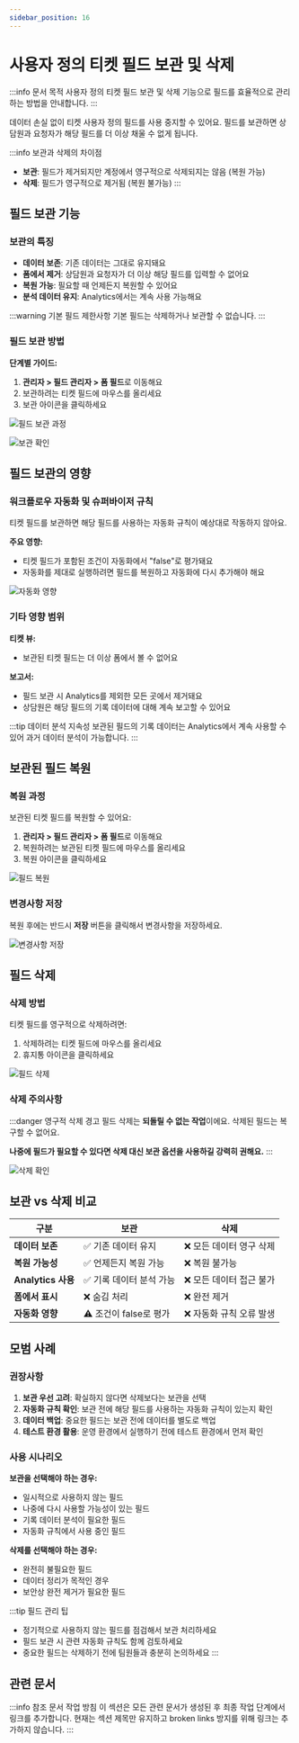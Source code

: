 ```yaml
---
sidebar_position: 16
---
```


# 사용자 정의 티켓 필드 보관 및 삭제

:::info 문서 목적
사용자 정의 티켓 필드 보관 및 삭제 기능으로 필드를 효율적으로 관리하는 방법을 안내합니다.
:::

데이터 손실 없이 티켓 사용자 정의 필드를 사용 중지할 수 있어요. 필드를 보관하면 상담원과 요청자가 해당 필드를 더 이상 채울 수 없게 됩니다.

:::info 보관과 삭제의 차이점
- **보관**: 필드가 제거되지만 계정에서 영구적으로 삭제되지는 않음 (복원 가능)
- **삭제**: 필드가 영구적으로 제거됨 (복원 불가능)
:::

## 필드 보관 기능

### 보관의 특징
- **데이터 보존**: 기존 데이터는 그대로 유지돼요
- **폼에서 제거**: 상담원과 요청자가 더 이상 해당 필드를 입력할 수 없어요
- **복원 가능**: 필요할 때 언제든지 복원할 수 있어요
- **분석 데이터 유지**: Analytics에서는 계속 사용 가능해요

:::warning 기본 필드 제한사항
기본 필드는 삭제하거나 보관할 수 없습니다.
:::

### 필드 보관 방법

**단계별 가이드:**

1. **관리자 > 필드 관리자 > 폼 필드**로 이동해요
2. 보관하려는 티켓 필드에 마우스를 올리세요  
3. 보관 아이콘을 클릭하세요

![필드 보관 과정](https://s3.amazonaws.com/cdn.freshdesk.com/data/helpdesk/attachments/production/50006913201/original/nuTdyFkahpFWF_stdT-GMy7sseQ0itxhSQ.png?1668449001)

![보관 확인](https://s3.amazonaws.com/cdn.freshdesk.com/data/helpdesk/attachments/production/50006913202/original/Ni7kstGq-dpWBKu6kKBJk72cQ-sFoumPhw.png?1668449003)

## 필드 보관의 영향

### 워크플로우 자동화 및 슈퍼바이저 규칙

티켓 필드를 보관하면 해당 필드를 사용하는 자동화 규칙이 예상대로 작동하지 않아요.

**주요 영향:**
- 티켓 필드가 포함된 조건이 자동화에서 "false"로 평가돼요
- 자동화를 제대로 실행하려면 필드를 복원하고 자동화에 다시 추가해야 해요

![자동화 영향](https://s3.amazonaws.com/cdn.freshdesk.com/data/helpdesk/attachments/production/50006913200/original/vp0wl8UMsBAonS--qwneQmQuTW0zb0fUqw.png?1668449000)

### 기타 영향 범위

**티켓 뷰:**
- 보관된 티켓 필드는 더 이상 폼에서 볼 수 없어요

**보고서:**
- 필드 보관 시 Analytics를 제외한 모든 곳에서 제거돼요
- 상담원은 해당 필드의 기록 데이터에 대해 계속 보고할 수 있어요

:::tip 데이터 분석 지속성
보관된 필드의 기록 데이터는 Analytics에서 계속 사용할 수 있어 과거 데이터 분석이 가능합니다.
:::

## 보관된 필드 복원

### 복원 과정

보관된 티켓 필드를 복원할 수 있어요:

1. **관리자 > 필드 관리자 > 폼 필드**로 이동해요
2. 복원하려는 보관된 티켓 필드에 마우스를 올리세요
3. 복원 아이콘을 클릭하세요

![필드 복원](https://s3.amazonaws.com/cdn.freshdesk.com/data/helpdesk/attachments/production/50006913196/original/WWhz1aeu-_hvnLCj5xrMqBq6RLa3oooNSg.png?1668448998)

### 변경사항 저장

복원 후에는 반드시 **저장** 버튼을 클릭해서 변경사항을 저장하세요.

![변경사항 저장](https://s3.amazonaws.com/cdn.freshdesk.com/data/helpdesk/attachments/production/50006913199/original/XTP5YWhyZRpaDTmd4FE6wdETiZwVez0dLw.png?1668449000)

## 필드 삭제

### 삭제 방법

티켓 필드를 영구적으로 삭제하려면:

1. 삭제하려는 티켓 필드에 마우스를 올리세요
2. 휴지통 아이콘을 클릭하세요

![필드 삭제](https://s3.amazonaws.com/cdn.freshdesk.com/data/helpdesk/attachments/production/50006913197/original/MRtj-IccYcBwRsEdMvcbSKkuBmV6KvckCA.png?1668448999)

### 삭제 주의사항

:::danger 영구적 삭제 경고
필드 삭제는 **되돌릴 수 없는 작업**이에요. 삭제된 필드는 복구할 수 없어요.

**나중에 필드가 필요할 수 있다면 삭제 대신 보관 옵션을 사용하길 강력히 권해요.**
:::

![삭제 확인](https://s3.amazonaws.com/cdn.freshdesk.com/data/helpdesk/attachments/production/50006913203/original/-pKglefQNCQOgvd41-Dkkf3XmvdtqupCTg.png?1668449003)

## 보관 vs 삭제 비교

| 구분 | 보관 | 삭제 |
|------|------|------|
| **데이터 보존** | ✅ 기존 데이터 유지 | ❌ 모든 데이터 영구 삭제 |
| **복원 가능성** | ✅ 언제든지 복원 가능 | ❌ 복원 불가능 |
| **Analytics 사용** | ✅ 기록 데이터 분석 가능 | ❌ 모든 데이터 접근 불가 |
| **폼에서 표시** | ❌ 숨김 처리 | ❌ 완전 제거 |
| **자동화 영향** | ⚠️ 조건이 false로 평가 | ❌ 자동화 규칙 오류 발생 |

## 모범 사례

### 권장사항

1. **보관 우선 고려**: 확실하지 않다면 삭제보다는 보관을 선택
2. **자동화 규칙 확인**: 보관 전에 해당 필드를 사용하는 자동화 규칙이 있는지 확인
3. **데이터 백업**: 중요한 필드는 보관 전에 데이터를 별도로 백업
4. **테스트 환경 활용**: 운영 환경에서 실행하기 전에 테스트 환경에서 먼저 확인

### 사용 시나리오

**보관을 선택해야 하는 경우:**
- 일시적으로 사용하지 않는 필드
- 나중에 다시 사용할 가능성이 있는 필드
- 기록 데이터 분석이 필요한 필드
- 자동화 규칙에서 사용 중인 필드

**삭제를 선택해야 하는 경우:**
- 완전히 불필요한 필드
- 데이터 정리가 목적인 경우
- 보안상 완전 제거가 필요한 필드

:::tip 필드 관리 팁
- 정기적으로 사용하지 않는 필드를 점검해서 보관 처리하세요
- 필드 보관 시 관련 자동화 규칙도 함께 검토하세요
- 중요한 필드는 삭제하기 전에 팀원들과 충분히 논의하세요
:::

## 관련 문서

:::info 참조 문서 작업 방침
이 섹션은 모든 관련 문서가 생성된 후 최종 작업 단계에서 링크를 추가합니다.
현재는 섹션 제목만 유지하고 broken links 방지를 위해 링크는 추가하지 않습니다.
:::

<!-- 최종 작업 시 아래 형태로 추가:
- [사용자 정의 필드 생성](./creating-custom-fields-ticket-problem-change-release-task-form)
- [필드 관리자 사용법](./field-manager-guide)
- [티켓 필드 유형 이해](./understanding-different-types-ticket-fields)
- [워크플로우 자동화](./workflow-automation)
-->
